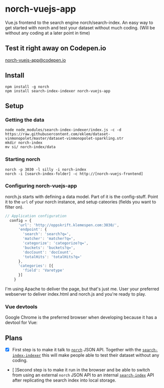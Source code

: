 # norch-vuejs-app
Vue.js frontend to the search engine norch/search-index. An easy way to get started with norch and test your dataset without much coding. (Will be without any coding at a later point in time)

## Test it right away on Codepen.io
[norch-vuejs-app@codepen.io](http://codepen.io/eklem/pen/YNyrMo)

## Install
```console
npm install -g norch
npm install search-index-indexer norch-vuejs-app
```

## Setup

### Getting the data
```console
node node_modules/search-index-indexer/index.js -c -d https://raw.githubusercontent.com/eklem/dataset-vinmonopolet/master/dataset-vinmonopolet-sparkling.str
mkdir norch-index
mv si/ norch-index/data
```

### Starting norch
```console
norch -p 3030 -l silly -i norch-index
norch -i [search-index-folder] -c http://[norch-vuejs-frontend]
```

### Configuring norch-vuejs-app
norch.js starts with defining a data model. Part of it is the config-stuff. Point it to the `url` of your norch instance, and setup cateories (fields you want to filter on).
```javascript
// Application configuration
  config = {
      'url': 'http://oppskrift.klemespen.com:3030/',
      'endpoint': {
        'search': 'search?q=',
        'matcher': 'matcher?q=',
        'categorize': 'categorize?q=',
        'buckets': 'buckets?q=',
        'docCount': 'docCount',
        'totalHits': 'totalHits?q='
      },
      'categories': [{
        'field': 'Varetype'
      }]
    }
```

I'm using Apache to deliver the page, but that's just me. User your preferred webserver to deliver index.html and norch.js and you're ready to play.

### Vue devtools
Google Chrome is the preferred browser when developing because it has a devtool for Vue: 

## Plans
* [x] First step is to make it talk to [`norch`](https://github.com/fergiemcdowall/norch) JSON API. 
Together with the [`search-index-indexer`](https://github.com/eklem/search-index-indexer) this will make people able to test their dataset without any coding.
* [ ]Second step is to make it run in the browser and be able to switch from using an external `norch` JSON API to an internal 
[`search-index`](https://github.com/fergiemcdowall/search-index) API after replicating the search index into local storage.
